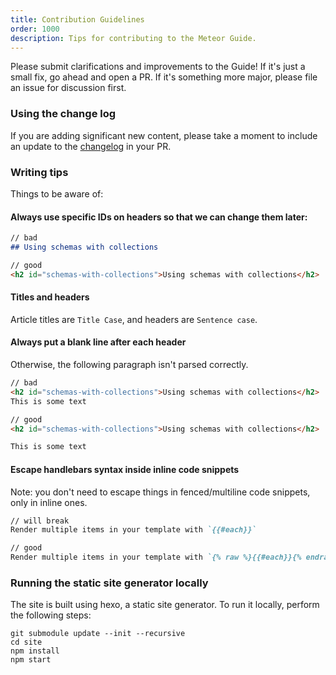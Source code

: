 ```yaml
---
title: Contribution Guidelines
order: 1000
description: Tips for contributing to the Meteor Guide.
---
```


Please submit clarifications and improvements to the Guide! If it's just a small fix, go ahead and open a PR. If it's something more major, please file an issue for discussion first.

### Using the change log

If you are adding significant new content, please take a moment to include an update to the [changelog](CHANGELOG.md) in your PR.

### Writing tips

Things to be aware of:

#### Always use specific IDs on headers so that we can change them later:

```markdown
// bad
## Using schemas with collections

// good
<h2 id="schemas-with-collections">Using schemas with collections</h2>
```

#### Titles and headers

Article titles are `Title Case`, and headers are `Sentence case`.

#### Always put a blank line after each header

Otherwise, the following paragraph isn't parsed correctly.

```markdown
// bad
<h2 id="schemas-with-collections">Using schemas with collections</h2>
This is some text

// good
<h2 id="schemas-with-collections">Using schemas with collections</h2>

This is some text
```

#### Escape handlebars syntax inside inline code snippets

Note: you don't need to escape things in fenced/multiline code snippets, only in inline ones.

```markdown
// will break
Render multiple items in your template with `{{#each}}`

// good
Render multiple items in your template with `{% raw %}{{#each}}{% endraw %}`
```

### Running the static site generator locally

The site is built using hexo, a static site generator.  To run it locally, perform the following steps:

```shell
git submodule update --init --recursive
cd site
npm install
npm start
```
